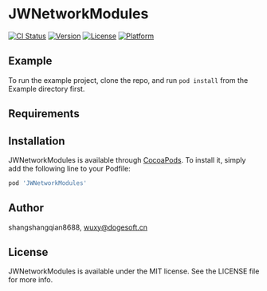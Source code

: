 # JWNetworkModules

[![CI Status](https://img.shields.io/travis/shangshangqian8688/JWNetworkModules.svg?style=flat)](https://travis-ci.org/shangshangqian8688/JWNetworkModules)
[![Version](https://img.shields.io/cocoapods/v/JWNetworkModules.svg?style=flat)](https://cocoapods.org/pods/JWNetworkModules)
[![License](https://img.shields.io/cocoapods/l/JWNetworkModules.svg?style=flat)](https://cocoapods.org/pods/JWNetworkModules)
[![Platform](https://img.shields.io/cocoapods/p/JWNetworkModules.svg?style=flat)](https://cocoapods.org/pods/JWNetworkModules)

## Example

To run the example project, clone the repo, and run `pod install` from the Example directory first.

## Requirements

## Installation

JWNetworkModules is available through [CocoaPods](https://cocoapods.org). To install
it, simply add the following line to your Podfile:

```ruby
pod 'JWNetworkModules'
```

## Author

shangshangqian8688, wuxy@dogesoft.cn

## License

JWNetworkModules is available under the MIT license. See the LICENSE file for more info.
